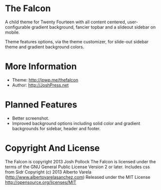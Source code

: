 The Falcon
==========

A child theme for Twenty Fourteen with all content centered, user-configurable gradient background, fancier topbar and a slideout sidebar on mobile.

Theme features options, via the theme customizer, for slide-out sidebar theme and gradient background colors.

More Information
================
* Theme: http://jpwp.me/thefalcon
* Author: http://JoshPress.net

Planned Features
================
* Better screenshot.
* Improved background options including solid color and gradient backgrounds for sidebar, header and footer.


Copyright And License
=====================
The Falcon is copyright 2013 Josh Pollock
The Falcon is licensed under the terms of the GNU General Public License Version 2 or later.
Includes css from Sidr Copyright (c) 2013 Alberto Varela (http://www.albertovarelasanchez.com)
Released under the MIT License http://opensource.org/licenses/MIT
